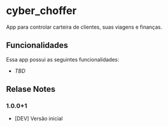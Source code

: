# cyber_choffer

App para controlar carteira de clientes, suas viagens e finanças.

## Funcionalidades

Essa app possui as seguintes funcionalidades:

* *TBD*

## Relase Notes

### 1.0.0+1

* [DEV] Versão inicial